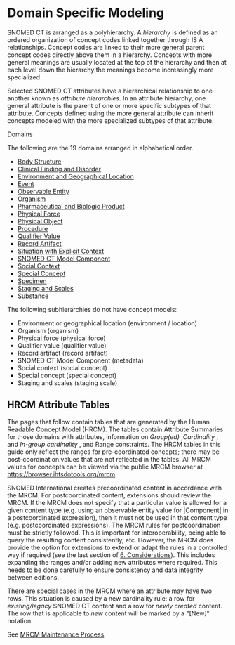 # Domain Specific Modeling

SNOMED CT is arranged as a polyhierarchy. A _hierarchy_ is defined as an ordered organization of concept codes linked together through IS A relationships. Concept codes are linked to their more general parent concept codes directly above them in a hierarchy. Concepts with more general meanings are usually located at the top of the hierarchy and then at each level down the hierarchy the meanings become increasingly more specialized. 

Selected SNOMED CT attributes have a hierarchical relationship to one another known as _attribute hierarchies_. In an attribute hierarchy, one general attribute is the parent of one or more specific subtypes of that attribute. Concepts defined using the more general attribute can inherit concepts modeled with the more specialized subtypes of that attribute.

Domains

The following are the 19 domains arranged in alphabetical order. 

  * [Body Structure](Body-Structure_174690290.html)
  * [Clinical Finding and Disorder](Clinical-Finding-and-Disorder_174690335.html)
  * [Environment and Geographical Location](Environment-and-Geographical-Location_174690590.html)
  * [Event](Event_174690591.html)
  * [Observable Entity](Observable-Entity_174690597.html)
  * [Organism](Organism_174690618.html)
  * [Pharmaceutical and Biologic Product](Pharmaceutical-and-Biologic-Product_174690621.html)
  * [Physical Force](Physical-Force_174691256.html)
  * [Physical Object](Physical-Object_174691257.html)
  * [Procedure](Procedure_174691281.html)
  * [Qualifier Value](Qualifier-Value_174691360.html)
  * [Record Artifact](Record-Artifact_174691379.html)
  * [Situation with Explicit Context](Situation-with-Explicit-Context_174691381.html)
  * [SNOMED CT Model Component](SNOMED-CT-Model-Component_174691387.html)
  * [Social Context](Social-Context_174691391.html)
  * [Special Concept](Special-Concept_174691392.html)
  * [Specimen](Specimen_174691394.html)
  * [Staging and Scales](Staging-and-Scales_174691397.html)
  * [Substance](Substance_174691398.html)

The following subhierarchies do not have concept models: 

  * Environment or geographical location (environment / location)
  * Organism (organism)
  * Physical force (physical force)
  * Qualifier value (qualifier value)
  * Record artifact (record artifact)
  * SNOMED CT Model Component (metadata)
  * Social context (social concept)
  * Special concept (special concept)
  * Staging and scales (staging scale)

## HRCM Attribute Tables

The pages that follow contain tables that are generated by the Human Readable Concept Model (HRCM). The tables contain Attribute Summaries for those domains with attributes, information on _Group(ed)_ ,_Cardinality_ , and _In-group cardinality_ , and Range constraints. The HRCM tables in this guide only reflect the ranges for pre-coordinated concepts; there may be post-coordination values that are not reflected in the tables. All MRCM values for concepts can be viewed via the public MRCM browser at <https://browser.ihtsdotools.org/mrcm>.

SNOMED International creates precoordinated content in accordance with the MRCM. For postcoordinated content, extensions should review the MRCM. If the MRCM does not specify that a particular value is allowed for a given content type (e.g. using an observable entity value for |Component| in a postcoordinated expression), then it must not be used in that content type (e.g. postcoordinated expressions). The MRCM rules for postcoordination must be strictly followed. This is important for interoperability, being able to query the resulting content consistently, etc. However, the MRCM does provide the option for extensions to extend or adapt the rules in a controlled way if required (see the last section of [6\. Considerations](https://confluence.ihtsdotools.org/display/DOCMRCM/6.+Considerations)). This includes expanding the ranges and/or adding new attributes where required. This needs to be done carefully to ensure consistency and data integrity between editions.

There are special cases in the MRCM where an attribute may have two rows. This situation is caused by a new cardinality rule: a row for _existing/legacy_ SNOMED CT content and a row for _newly created_ content. The row that is applicable to _new_ content will be marked by a "[New]" notation. 

See [MRCM Maintenance Process](https://confluence.ihtsdotools.org/display/IAP/Process+for+the+maintenance+of+MRCM+rules#ProcessforthemaintenanceofMRCMrules-JIRA).
